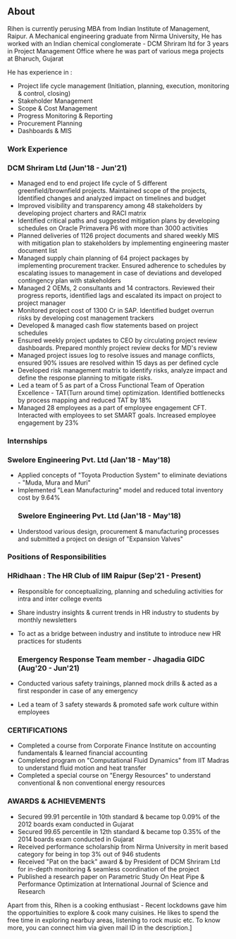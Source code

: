 ## About

Rihen is currently perusing MBA from Indian Institute of Management, Raipur. A Mechanical engineering graduate from Nirma University, He has worked with an Indian chemical conglomerate - DCM Shriram ltd for 3 years in Project Management Office where he was part of various mega projects at Bharuch, Gujarat

He has experience in :
- Project life cycle management (Initiation, planning, execution, monitoring & control, closing)
- Stakeholder Management
- Scope & Cost Management
- Progress Monitoring & Reporting
- Procurement Planning
- Dashboards & MIS

### Work Experience 
### DCM Shriram Ltd (Jun'18 - Jun'21)

- Managed end to end project life cycle of 5 different greenfield/brownfield projects. Maintained scope of the projects, Identified changes and analyzed impact on timelines and budget
- Improved visibility and transparency among 48 stakeholders by developing project charters and RACI matrix
- Identified critical paths and suggested mitigation plans by developing schedules on Oracle Primavera P6 with more than 3000 activities
- Planned deliveries of 1126 project documents and shared weekly MIS with mitigation plan to stakeholders by implementing engineering master document list
- Managed supply chain planning of 64 project packages by implementing procurement tracker. Ensured adherence to schedules by escalating issues to management in case of deviations and developed contingency plan with stakeholders
- Managed 2 OEMs, 2 consultants and 14 contractors. Reviewed their progress reports, identified lags and escalated its impact on project to project manager
- Monitored project cost of 1300 Cr in SAP. Identified budget overrun risks by developing cost management trackers
- Developed & managed cash flow statements based on project schedules
- Ensured weekly project updates to CEO by circulating project review dashboards. Prepared monthly project review decks for MD's review
- Managed project issues log to resolve issues and manage conflicts, ensured 90% issues are resolved within 15 days as per defined cycle
- Developed risk management matrix to identify risks, analyze impact and define the response planning to mitigate risks.
- Led a team of 5 as part of a Cross Functional Team of Operation Excellence - TAT(Turn around time) optimization. Identified bottlenecks by process mapping and reduced TAT by 18%
- Managed 28 employees as a part of employee engagement CFT. Interacted with employees to set SMART goals. Increased employee engagement by 23%

### Internships 

  ### Swelore Engineering Pvt. Ltd (Jan'18 - May'18)
- Applied concepts of "Toyota Production System" to eliminate deviations - "Muda, Mura and Muri"
- Implemented "Lean Manufacturing" model and reduced total inventory cost by 9.64%
  ### Swelore Engineering Pvt. Ltd (Jan'18 - May'18)
- Understood various design, procurement & manufacturing processes and submitted a project on design of "Expansion Valves"

### Positions of Responsibilities 

  ### HRidhaan : The HR Club of IIM Raipur (Sep'21 - Present)
- Responsible for conceptualizing, planning and scheduling activities for intra and inter college events
- Share industry insights & current trends in HR industry to students by monthly newsletters
- To act as a bridge between industry and institute to introduce new HR practices for students

  ### Emergency Response Team member - Jhagadia GIDC (Aug'20 - Jun'21)
- Conducted various safety trainings, planned mock drills & acted as a first responder in case of any emergency
- Led a team of 3 safety stewards & promoted safe work culture within employees

### CERTIFICATIONS
- Completed a course from Corporate Finance Institute on accounting fundamentals & learned financial accounting
- Completed program on "Computational Fluid Dynamics" from IIT Madras to understand fluid motion and heat transfer
- Completed a special course on "Energy Resources" to understand conventional & non conventional energy resources

### AWARDS & ACHIEVEMENTS
- Secured 99.91 percentile in 10th standard & became top 0.09% of the 2012 boards exam conducted in Gujarat
- Secured 99.65 percentile in 12th standard & became top 0.35% of the 2014 boards exam conducted in Gujarat
- Received performance scholarship from Nirma University in merit based category for being in top 3% out of 946 students
- Received "Pat on the back" award & by President of DCM Shriram Ltd for in-depth monitoring & seamless coordination of the project
- Published a research paper on Parametric Study On Heat Pipe & Performance Optimization at International Journal of Science and Research


Apart from this, Rihen is a cooking enthusiast - Recent lockdowns gave him the opportuinities to explore & cook many cuisines. He likes to spend the free time in exploring nearbuy areas, listening to rock music etc. To know more, you can connect him via given mail ID in the description.]


